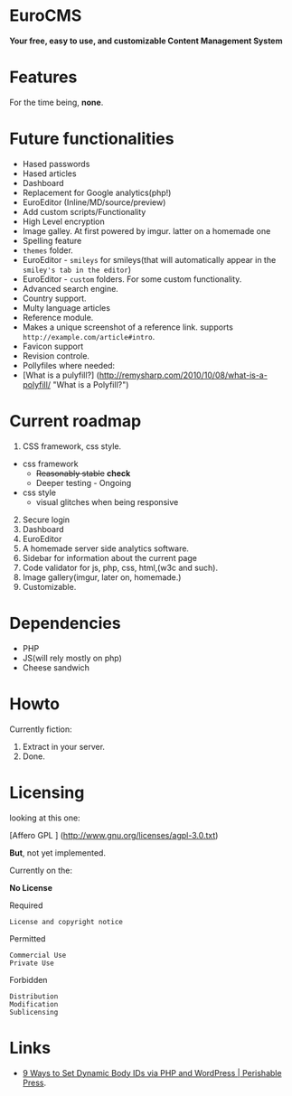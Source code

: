 EuroCMS
=======

**Your free, easy to use, and customizable Content Management System**


Features
=======

For the time being, **none**.


Future functionalities
=======

 - Hased passwords
 - Hased articles
 - Dashboard
 - Replacement for Google analytics(php!)
 - EuroEditor (Inline/MD/source/preview)
 - Add custom scripts/Functionality 
 - High Level encryption 
 - Image galley. At first powered by imgur. latter on a homemade one
 - Spelling feature
 - `themes` folder.
 - EuroEditor - `smileys` for smileys(that will automatically appear in the `smiley's tab in the editor`)
 - EuroEditor - `custom` folders. For some custom functionality.
 - Advanced search engine.
 - Country support. 
 - Multy language articles
 - Reference module.
  - Makes a unique screenshot of a reference link. supports `http://example.com/article#intro`.
  - Favicon support
 - Revision controle.
 - Pollyfiles where needed:
  - [What is a pulyfill?] (http://remysharp.com/2010/10/08/what-is-a-polyfill/ "What is a Polyfill?")


Current roadmap
======

 1. CSS framework, css style.
  - css framework
    - ~~Reasonably stable~~ **check**
    - Deeper testing - Ongoing
  - css style
    - visual glitches when being responsive
 2. Secure login
 4. Dashboard
 5. EuroEditor
 6. A homemade server side analytics software.
 7. Sidebar for information about the current page
 8. Code validator for js, php, css, html,(w3c and such).
 9. Image gallery(imgur, later on, homemade.)
 10. Customizable. 


Dependencies
=======

 - PHP
 - JS(will rely mostly on php)
 - Cheese sandwich


Howto
=======

Currently fiction:
 1. Extract in your server.
 2. Done.

Licensing
=======

looking at this one:

[Affero GPL ] (http://www.gnu.org/licenses/agpl-3.0.txt)

**But**, not yet implemented.


Currently on the:

**No License**


Required

    License and copyright notice

Permitted

    Commercial Use
    Private Use

Forbidden

    Distribution
    Modification
    Sublicensing






Links
======


 - [9 Ways to Set Dynamic Body IDs via PHP and WordPress | Perishable Press](http://perishablepress.com/dynamic-body-class-id-php-wordpress/ "9 Ways to Set Dynamic Body IDs via PHP and WordPress | Perishable Press").


